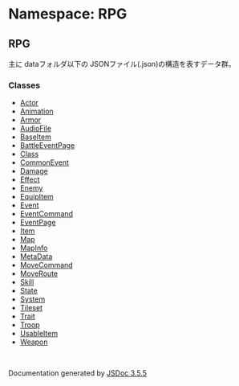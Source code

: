 # Namespace: RPG

## RPG



 主に dataフォルダ以下の JSONファイル(.json)の構造を表すデータ群。
<dl>
</dl>

### Classes

* [Actor](RPG.Actor.md)
* [Animation](RPG.Animation.md)
* [Armor](RPG.Armor.md)
* [AudioFile](RPG.AudioFile.md)
* [BaseItem](RPG.BaseItem.md)
* [BattleEventPage](RPG.BattleEventPage.md)
* [Class](RPG.Class.md)
* [CommonEvent](RPG.CommonEvent.md)
* [Damage](RPG.Damage.md)
* [Effect](RPG.Effect.md)
* [Enemy](RPG.Enemy.md)
* [EquipItem](RPG.EquipItem.md)
* [Event](RPG.Event.md)
* [EventCommand](RPG.EventCommand.md)
* [EventPage](RPG.EventPage.md)
* [Item](RPG.Item.md)
* [Map](RPG.Map.md)
* [MapInfo](RPG.MapInfo.md)
* [MetaData](RPG.MetaData.md)
* [MoveCommand](RPG.MoveCommand.md)
* [MoveRoute](RPG.MoveRoute.md)
* [Skill](RPG.Skill.md)
* [State](RPGState..md)
* [System](RPG.System.md)
* [Tileset](RPGTileset..md)
* [Trait](RPG.Trait.md)
* [Troop](RPG.Troop.md)
* [UsableItem](RPG.UsableItem.md)
* [Weapon](RPG.Weapon.md)

 <br>

  Documentation generated by [JSDoc 3.5.5](https://github.com/jsdoc3/jsdoc)
